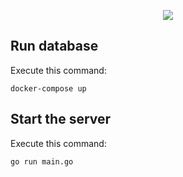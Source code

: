<p align="center">
  <img src="https://user-images.githubusercontent.com/77995791/132700855-c0d113de-424d-4150-9cbc-85c71fcff93f.png"/>
</p>

## Run database

Execute this command:

```
docker-compose up
```

## Start the server

Execute this command:

```
go run main.go
```

